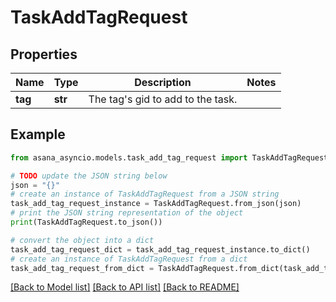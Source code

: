 # TaskAddTagRequest


## Properties

Name | Type | Description | Notes
------------ | ------------- | ------------- | -------------
**tag** | **str** | The tag&#39;s gid to add to the task. | 

## Example

```python
from asana_asyncio.models.task_add_tag_request import TaskAddTagRequest

# TODO update the JSON string below
json = "{}"
# create an instance of TaskAddTagRequest from a JSON string
task_add_tag_request_instance = TaskAddTagRequest.from_json(json)
# print the JSON string representation of the object
print(TaskAddTagRequest.to_json())

# convert the object into a dict
task_add_tag_request_dict = task_add_tag_request_instance.to_dict()
# create an instance of TaskAddTagRequest from a dict
task_add_tag_request_from_dict = TaskAddTagRequest.from_dict(task_add_tag_request_dict)
```
[[Back to Model list]](../README.md#documentation-for-models) [[Back to API list]](../README.md#documentation-for-api-endpoints) [[Back to README]](../README.md)


